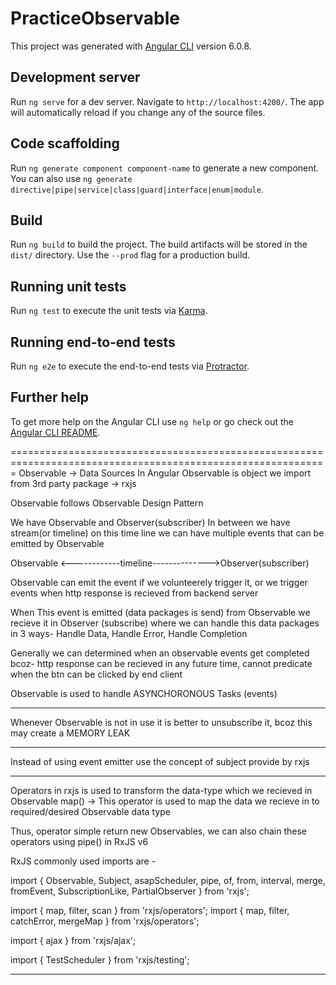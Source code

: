 # PracticeObservable

This project was generated with [Angular CLI](https://github.com/angular/angular-cli) version 6.0.8.

## Development server

Run `ng serve` for a dev server. Navigate to `http://localhost:4200/`. The app will automatically reload if you change any of the source files.

## Code scaffolding

Run `ng generate component component-name` to generate a new component. You can also use `ng generate directive|pipe|service|class|guard|interface|enum|module`.

## Build

Run `ng build` to build the project. The build artifacts will be stored in the `dist/` directory. Use the `--prod` flag for a production build.

## Running unit tests

Run `ng test` to execute the unit tests via [Karma](https://karma-runner.github.io).

## Running end-to-end tests

Run `ng e2e` to execute the end-to-end tests via [Protractor](http://www.protractortest.org/).

## Further help

To get more help on the Angular CLI use `ng help` or go check out the [Angular CLI README](https://github.com/angular/angular-cli/blob/master/README.md).

=============================================================================================================
Observable -> Data Sources
In Angular Observable is object we import from 3rd party package -> rxjs

Observable follows Observable Design Pattern

We have Observable and Observer(subscriber) In between we have stream(or timeline)
on this time line we can have multiple events that can be emitted by Observable

Observable <------------timeline-------------->Observer(subscriber)

Observable can emit the event if we volunteerely trigger it, or we trigger events when 
http response is recieved from backend server

When This event is emitted (data packages is send) from Observable we recieve it in Observer (subscribe) where
we can handle this data packages in 3 ways- Handle Data, Handle Error, Handle Completion

Generally we can determined when an observable events get completed bcoz- http response
can be recieved in any future time, cannot predicate when the btn can be clicked by end
client

Observable is used to handle ASYNCHORONOUS Tasks (events)


--------------------------------------------------------------------------------------------------------------
Whenever Observable is not in use it is better to unsubscribe it, bcoz this may create a MEMORY LEAK


--------------------------------------------------------------------------------------------------------------
Instead of using event emitter use the concept of subject provide by rxjs


--------------------------------------------------------------------------------------------------------------
Operators in rxjs is used to transform the data-type which we recieved in Observable
map() -> This operator is used to map the data we recieve in to required/desired Observable data type

Thus, operator simple return new Observables, we can also chain these operators using pipe() in RxJS v6

RxJS commonly used imports are -

import { Observable, Subject, asapScheduler, pipe, of, from, interval, merge, fromEvent, SubscriptionLike, PartialObserver } from 'rxjs';

import { map, filter, scan } from 'rxjs/operators';
import { map, filter, catchError, mergeMap } from 'rxjs/operators';

import { ajax } from 'rxjs/ajax';

import { TestScheduler } from 'rxjs/testing';

--------------------------------------------------------------------------------------------------------------